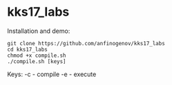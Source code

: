 # kks17_labs

Installation and demo:
```
git clone https://github.com/anfinogenov/kks17_labs
cd kks17_labs
chmod +x compile.sh
./compile.sh [keys]
```
Keys:
  -c - compile
  -e - execute

